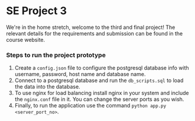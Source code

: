 # SE Project 3 

We're in the home stretch, welcome to the third and final project! The relevant details for the requirements and submission can be found in the course website. 


### Steps to run the project prototype
1. Create a `config.json` file to configure the postgresql database info with username, password, host name and database name.
2. Connect to a postgresql database and run the `db_scripts.sql` to load the data into the database.
3. To use nginx for load balancing install nginx in your system and include the `nginx.conf` file in it.
You can change the server ports as you wish.
4. Finally, to run the application use the command `python app.py <server_port_no>`.
